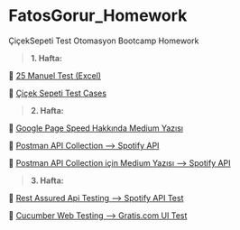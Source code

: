 # FatosGorur_Homework
ÇiçekSepeti Test Otomasyon Bootcamp Homework


> **1. Hafta:**

🔹 [25 Manuel Test (Excel)](https://docs.google.com/spreadsheets/d/1gbAW1UR_dH0t81eYDcxZSGOtTqSOENUzhO0Tn6M8C8A/edit?usp=sharing)

🔹 [Çiçek Sepeti Test Cases](https://github.com/ciceksepetibootcamp/FatosGorur_Homework/tree/main/Week1/HW-2)


> **2. Hafta:**

🔹 [Google Page Speed Hakkında Medium Yazısı](https://fatosgorur.medium.com/pagespeed-insights-nedir-nas%C4%B1l-kullan%C4%B1l%C4%B1r-cc3e5962413)

🔹 [Postman API Collection --> Spotify API](https://github.com/ciceksepetibootcamp/FatosGorur_Homework/tree/main/Week2/HW-2)

🔹 [Postman API Collection için Medium Yazısı --> Spotify API](https://fatosgorur.medium.com/postmande-spotify-api-ile-%C3%A7al%C4%B1%C5%9Fma-f7e8adf75cd5)


> **3. Hafta:**

🔹 [Rest Assured Api Testing --> Spotify API Test](https://github.com/ciceksepetibootcamp/FatosGorur_Homework/tree/main/Week3/HW-1)

🔹 [Cucumber Web Testing --> Gratis.com UI Test](https://github.com/ciceksepetibootcamp/FatosGorur_Homework/tree/main/Week3/HW-2)


